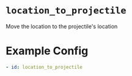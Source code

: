 # `location_to_projectile`

Move the location to the projectile's location

# Example Config
```yaml
- id: location_to_projectile
```
